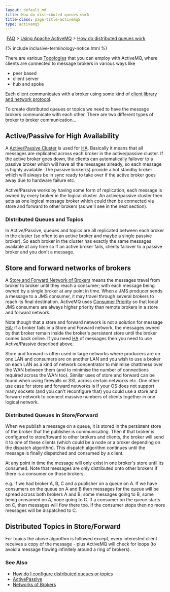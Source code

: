 ```yaml
---
layout: default_md
title: How do distributed queues work 
title-class: page-title-activemq5
type: activemq5
---
```


 [FAQ](faq) > [Using Apache ActiveMQ](using-apache-activemq) > [How do distributed queues work](how-do-distributed-queues-work)

{% include inclusive-terminology-notice.html %}

There are various [Topologies](topologies) that you can employ with ActiveMQ, where clients are connected to message brokers in various ways like

*   peer based
*   client server
*   hub and spoke

Each client communicates with a broker using some kind of [client library and network protocol](cross-language-clients).

To create distributed queues or topics we need to have the message brokers communicate with each other. There are two different types of broker to broker communication...

Active/Passive for High Availability
----------------------------------

A [Active/Passive Cluster](activepassive) is used for [HA](ha). Basically it means that all messages are replicated across each broker in the active/passive cluster. If the active broker goes down, the clients can automatically failover to a passive broker which will have all the messages already, so each message is highly available. The passive broker(s) provide a hot standby broker which will always be in sync ready to take over if the active broker goes away due to hardware failure etc.

Active/Passive works by having some form of replication; each message is owned by every broker in the logical cluster. An active/passive cluster then acts as one logical message broker which could then be connected via store and forward to other brokers (as we'll see in the next section).

### Distributed Queues and Topics

In Active/Passive, queues and topics are all replicated between each broker in the cluster (so often to an active broker and maybe a single passive broker). So each broker in the cluster has exactly the same messages available at any time so if an active broker fails, clients failover to a passive broker and you don't 
a message.

Store and forward networks of brokers
-------------------------------------

A [Store and Forward Network of Brokers](networks-of-brokers) means the messages travel from broker to broker until they reach a consumer; with each message being owned by a single broker at any point in time. When a JMS producer sends a message to a JMS consumer, it may travel through several brokers to reach its final destination. ActiveMQ uses [Consumer Priority](consumer-priority) so that local JMS consumers are always higher priority than remote brokers in a store and forward network.

Note though that a store and forward network is not a solution for message [HA](ha); if a broker fails in a Store and Forward network, the messages owned by that broker remain inside the broker's persistent store until the broker comes back online. If you need [HA](ha) of messages then you need to use Active/Passive described above.

Store and forward is often used in large networks where producers are on one LAN and consumers are on another LAN and you wish to use a broker on each LAN as a kind of network concentrator to minimise chattiness over the WAN between them (and to minimise the number of connections required across the WAN too). Similar uses of store and forward can be found when using firewalls or SSL across certain networks etc. One other use case for store and forward networks is if your OS does not support many sockets (and you can't reconfigure that) you could use a store and forward network to connect massive numbers of clients together in one logical network.

### Distributed Queues in Store/Forward

When we publish a message on a queue, it is stored in the persistent store of the broker that the publisher is communicating. Then if that broker is configured to store/foward to other brokers and clients, the broker will send it to _one_ of these clients (which could be a node or a broker depending on the dispatch algorithm). This dispatch algorithm continues until the message is finally dispatched and consumed by a client.

At any point in time the message will only exist in one broker's store until its consumed. Note that messages are only distributed onto other brokers if there is a consumer on those brokers.

e.g. if we had broker A, B, C and a publisher on a queue on A. If we have consumers on the queue on A and B then messages for the queue will be spread across both brokers A and B; some messages going to B, some being consumed on A, none going to C. If a consumer on the queue starts on C, then messages will flow there too. If the consumer stops then no more messages will be dispatched to C.

Distributed Topics in Store/Forward
-----------------------------------

For topics the above algorithm is followed except, every interested client receives a copy of the message - plus ActiveMQ will check for loops (to avoid a message flowing infinitely around a ring of brokers).

### See Also

*   [How do I configure distributed queues or topics](how-do-i-configure-distributed-queues-or-topics)
*   [ActivePassive](activepassive)
*   [Networks of Brokers](networks-of-brokers)

